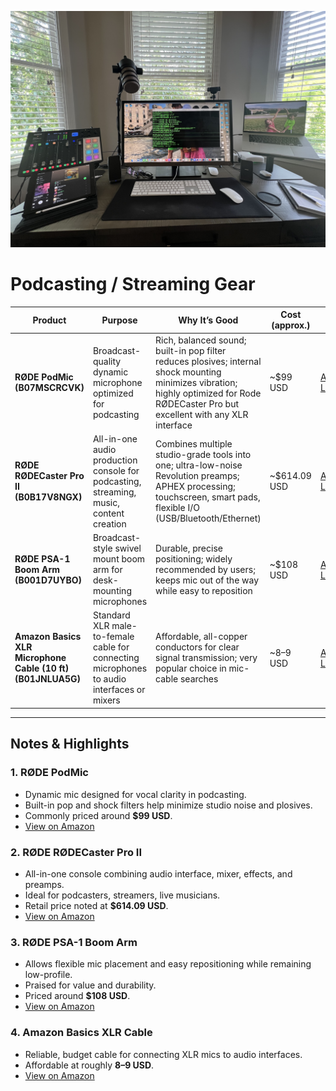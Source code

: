 <p align="center">
  <img src="Desktop.jpg" alt="Desktop Setup">
</p>

# Podcasting / Streaming Gear

| Product | Purpose | Why It’s Good | Cost (approx.) | Link |
|---------|---------|---------------|----------------|------|
| **RØDE PodMic (B07MSCRCVK)** | Broadcast-quality dynamic microphone optimized for podcasting | Rich, balanced sound; built-in pop filter reduces plosives; internal shock mounting minimizes vibration; highly optimized for Rode RØDECaster Pro but excellent with any XLR interface | ~$99 USD | [Amazon Link](https://www.amazon.com/dp/B07MSCRCVK) |
| **RØDE RØDECaster Pro II (B0B17V8NGX)** | All-in-one audio production console for podcasting, streaming, music, content creation | Combines multiple studio-grade tools into one; ultra-low-noise Revolution preamps; APHEX processing; touchscreen, smart pads, flexible I/O (USB/Bluetooth/Ethernet) | ~$614.09 USD | [Amazon Link](https://www.amazon.com/Rode-Rodecaster-Podcast-Production-Console/dp/B0B17V8NGX) |
| **RØDE PSA-1 Boom Arm (B001D7UYBO)** | Broadcast-style swivel mount boom arm for desk-mounting microphones | Durable, precise positioning; widely recommended by users; keeps mic out of the way while easy to reposition | ~$108 USD | [Amazon Link](https://www.amazon.com/dp/B001D7UYBO) |
| **Amazon Basics XLR Microphone Cable (10 ft) (B01JNLUA5G)** | Standard XLR male-to-female cable for connecting microphones to audio interfaces or mixers | Affordable, all-copper conductors for clear signal transmission; very popular choice in mic-cable searches | ~$8–$9 USD | [Amazon Link](https://www.amazon.com/dp/B01JNLUA5G) |

---

## Notes & Highlights

### 1. **RØDE PodMic**
- Dynamic mic designed for vocal clarity in podcasting.
- Built-in pop and shock filters help minimize studio noise and plosives.
- Commonly priced around **$99 USD**.
- [View on Amazon](https://www.amazon.com/Rode-PODMIC-Dynamic-Podcasting-Microphone/dp/B07MSCRCVK?utm_source=chatgpt.com)

### 2. **RØDE RØDECaster Pro II**
- All-in-one console combining audio interface, mixer, effects, and preamps.
- Ideal for podcasters, streamers, live musicians.
- Retail price noted at **$614.09 USD**.
- [View on Amazon](https://www.amazon.com/Rode-Rodecaster-Podcast-Production-Console/dp/B0B17V8NGX?utm_source=chatgpt.com)

### 3. **RØDE PSA-1 Boom Arm**
- Allows flexible mic placement and easy repositioning while remaining low-profile.
- Praised for value and durability.
- Priced around **$108 USD**.
- [View on Amazon](https://www.amazon.com/RODE-Swivel-Mount-Studio-Microphone/dp/B001D7UYBO?utm_source=chatgpt.com)

### 4. **Amazon Basics XLR Cable**
- Reliable, budget cable for connecting XLR mics to audio interfaces.
- Affordable at roughly **$8–$9 USD**.
- [View on Amazon](https://www.amazon.com/Amazon-Basics-Microphone-Speaker-Conductors/dp/B01JNLUA5G?utm_source=chatgpt.com)

